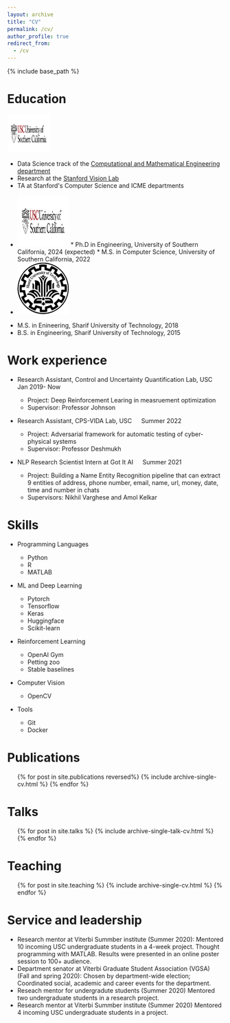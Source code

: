 ```yaml
---
layout: archive
title: "CV"
permalink: /cv/
author_profile: true
redirect_from:
  - /cv
---
```


{% include base_path %}

Education
======
<div class="flexcontainer"> <div> <a href="https://stanford.edu" onclick="trackOutboundLink(this);"> <img height="89px" src="images/usc_logo.png" width="100px"> </a> </div> <div> <ul> <li>Data Science track of the <a href="https://icme.stanford.edu" onclick="trackOutboundLink(this);">Computational and Mathematical Engineering department</a></li> <li>Research at the <a href="http://svl.stanford.edu" onclick="trackOutboundLink(this);">Stanford Vision Lab</a></li> <li>TA at Stanford's Computer Science and ICME departments</li> </ul> </div> </div>

- <img src="/images/usc_logo.png" alt="USC" height="120" width="120">  
  * Ph.D in Engineering, University of Southern California, 2024 (expected)
  * M.S. in Computer Science, University of Southern California, 2022
- <img src="/images/sharif_logo.png" alt="SUT" height="120" width="120">  
* M.S. in Enineering, Sharif University of Technology, 2018
* B.S. in Engineering, Sharif University of Technology, 2015 



Work experience
======
* Research Assistant, Control and Uncertainty Quantification Lab, USC &emsp; Jan 2019- Now
  * Project: Deep Reinforcement Learing in measruement optimization
  * Supervisor: Professor Johnson

* Research Assistant, CPS-VIDA Lab, USC &emsp; Summer 2022
  * Project: Adversarial framework for automatic testing of cyber-physical systems
  * Supervisor: Professor Deshmukh

* NLP Research Scientist Intern at Got It AI &emsp; Summer 2021
  * Project: Building a Name Entity Recognition pipeline that can extract 9 entities of address, phone number, email, name, url, money, date, time and number in chats
  * Supervisors: Nikhil Varghese and Amol Kelkar

  
Skills
======
* Programming Languages
  * Python
  * R
  * MATLAB

* ML and Deep Learning
  * Pytorch
  * Tensorflow
  * Keras
  * Huggingface
  * Scikit-learn

* Reinforcement Learning
  * OpenAI Gym
  * Petting zoo
  * Stable baselines


* Computer Vision
  * OpenCV

* Tools
  * Git
  * Docker

Publications
======
  <ul>{% for post in site.publications reversed%}
    {% include archive-single-cv.html %}
  {% endfor %}</ul>
  
Talks
======
  <ul>{% for post in site.talks %}
    {% include archive-single-talk-cv.html %}
  {% endfor %}</ul>
  
Teaching
======
  <ul>{% for post in site.teaching %}
    {% include archive-single-cv.html %}
  {% endfor %}</ul>
  
Service and leadership
======
* Research mentor at Viterbi Summber institute (Summer 2020): 
 Mentored 10 incoming USC undergraduate students in a 4-week project. Thought programming with MATLAB. Results were presented in an online poster session to 100+ audience.
* Department senator at Viterbi Graduate Student Association (VGSA) (Fall and spring 2020): 
Chosen by department-wide election; Coordinated social, academic and career events for the department. 
* Reseach mentor for undergradute students (Summer 2020)
 Mentored two undergraduate students in a research project. 
* Research mentor at Viterbi Summber institute (Summer 2020)
 Mentored 4 incoming USC undergraduate students in a project. 

